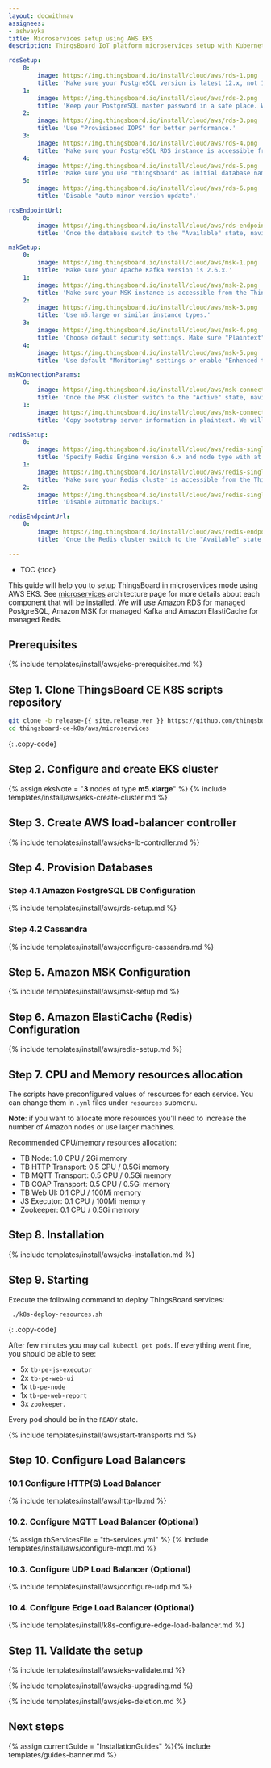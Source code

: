 ```yaml
---
layout: docwithnav
assignees:
- ashvayka
title: Microservices setup using AWS EKS
description: ThingsBoard IoT platform microservices setup with Kubernetes in AWS EKS

rdsSetup:
    0:
        image: https://img.thingsboard.io/install/cloud/aws/rds-1.png  
        title: 'Make sure your PostgreSQL version is latest 12.x, not 13.x yet.'
    1:
        image: https://img.thingsboard.io/install/cloud/aws/rds-2.png  
        title: 'Keep your PostgreSQL master password in a safe place. We will refer to it later in this guide using YOUR_RDS_PASSWORD.'
    2:
        image: https://img.thingsboard.io/install/cloud/aws/rds-3.png  
        title: 'Use "Provisioned IOPS" for better performance.'
    3:
        image: https://img.thingsboard.io/install/cloud/aws/rds-4.png  
        title: 'Make sure your PostgreSQL RDS instance is accessible from the ThingsBoard cluster; The easiest way to achieve this is to deploy the PostgreSQL RDS instance in the same VPC and use "eksctl-thingsboard-cluster-ClusterSharedNodeSecurityGroup-*" security group.'
    4:
        image: https://img.thingsboard.io/install/cloud/aws/rds-5.png  
        title: 'Make sure you use "thingsboard" as initial database name.'
    5:
        image: https://img.thingsboard.io/install/cloud/aws/rds-6.png  
        title: 'Disable "auto minor version update".'  

rdsEndpointUrl:
    0:
        image: https://img.thingsboard.io/install/cloud/aws/rds-endpoint-url.png  
        title: 'Once the database switch to the "Available" state, navigate to the "Connectivity and Security" and copy the endpoint value. We will refer to it later in this guide using **YOUR_RDS_ENDPOINT_URL**.'

mskSetup:
    0:
        image: https://img.thingsboard.io/install/cloud/aws/msk-1.png  
        title: 'Make sure your Apache Kafka version is 2.6.x.'
    1:
        image: https://img.thingsboard.io/install/cloud/aws/msk-2.png  
        title: 'Make sure your MSK instance is accessible from the ThingsBoard cluster. The easiest way to achieve this is to deploy the MSK instance in the same VPC. We also recommend to use private subnets. This way it will be nearly impossible to accidentally expose it to the internet.'
    2:
        image: https://img.thingsboard.io/install/cloud/aws/msk-3.png  
        title: 'Use m5.large or similar instance types.'
    3:
        image: https://img.thingsboard.io/install/cloud/aws/msk-4.png  
        title: 'Choose default security settings. Make sure "Plaintext" mode is enabled.'
    4:
        image: https://img.thingsboard.io/install/cloud/aws/msk-5.png  
        title: 'Use default "Monitoring" settings or enable "Enhenced topic level monitoring".'

mskConnectionParams:
    0:
        image: https://img.thingsboard.io/install/cloud/aws/msk-connection-params.png  
        title: 'Once the MSK cluster switch to the "Active" state, navigate to "Details" and click "View client information".'
    1:
        image: https://img.thingsboard.io/install/cloud/aws/msk-connection-params2.png  
        title: 'Copy bootstrap server information in plaintext. We will refer to it later in this guide using **YOUR_MSK_BOOTSTRAP_SERVERS_PLAINTEXT**.'

redisSetup:
    0:
        image: https://img.thingsboard.io/install/cloud/aws/redis-single-1.png  
        title: 'Specify Redis Engine version 6.x and node type with at least 1 GB of RAM.'
    1:
        image: https://img.thingsboard.io/install/cloud/aws/redis-single-2.png  
        title: 'Make sure your Redis cluster is accessible from the ThingsBoard cluster. The easiest way to achieve this is to deploy the Redis cluster in the same VPC. We also recommend to use private subnets. Use "eksctl-thingsboard-cluster-ClusterSharedNodeSecurityGroup-*" security group.'
    2:
        image: https://img.thingsboard.io/install/cloud/aws/redis-single-3.png  
        title: 'Disable automatic backups.'

redisEndpointUrl:
    0:
        image: https://img.thingsboard.io/install/cloud/aws/redis-endpoint-url.png  
        title: 'Once the Redis cluster switch to the "Available" state, navigate to "Details" and copy "Primary Endpoint" without ":6379" port sufix. We will refer to it later in this guide using **YOUR_REDIS_ENDPOINT_URL_WITHOUT_PORT**.'

---
```


* TOC
{:toc}

This guide will help you to setup ThingsBoard in microservices mode using AWS EKS. 
See [microservices](/docs/reference/msa/) architecture page for more details about each component that will be installed.
We will use Amazon RDS for managed PostgreSQL, Amazon MSK for managed Kafka and Amazon ElastiCache for managed Redis.

## Prerequisites

{% include templates/install/aws/eks-prerequisites.md %}

## Step 1. Clone ThingsBoard CE K8S scripts repository

```bash
git clone -b release-{{ site.release.ver }} https://github.com/thingsboard/thingsboard-ce-k8s.git
cd thingsboard-ce-k8s/aws/microservices
```
{: .copy-code}

## Step 2. Configure and create EKS cluster

{% assign eksNote = "**3** nodes of type **m5.xlarge**" %}
{% include templates/install/aws/eks-create-cluster.md %}

## Step 3. Create AWS load-balancer controller

{% include templates/install/aws/eks-lb-controller.md %}

## Step 4. Provision Databases

### Step 4.1 Amazon PostgreSQL DB Configuration

{% include templates/install/aws/rds-setup.md %}

### Step 4.2 Cassandra

{% include templates/install/aws/configure-cassandra.md %}

## Step 5. Amazon MSK Configuration

{% include templates/install/aws/msk-setup.md %}

## Step 6. Amazon ElastiCache (Redis) Configuration

{% include templates/install/aws/redis-setup.md %}

## Step 7. CPU and Memory resources allocation

The scripts have preconfigured values of resources for each service. You can change them in `.yml` files under `resources` submenu.

**Note**: if you want to allocate more resources you'll need to increase the number of Amazon nodes or use larger machines. 

Recommended CPU/memory resources allocation:
- TB Node: 1.0 CPU / 2Gi memory
- TB HTTP Transport: 0.5 CPU / 0.5Gi memory
- TB MQTT Transport: 0.5 CPU / 0.5Gi memory
- TB COAP Transport: 0.5 CPU / 0.5Gi memory
- TB Web UI: 0.1 CPU / 100Mi memory
- JS Executor: 0.1 CPU / 100Mi memory
- Zookeeper: 0.1 CPU / 0.5Gi memory

## Step 8. Installation

{% include templates/install/aws/eks-installation.md %}

## Step 9. Starting

Execute the following command to deploy ThingsBoard services:

```
 ./k8s-deploy-resources.sh
```
{: .copy-code}

After few minutes you may call `kubectl get pods`. If everything went fine, you should be able to see:

* 5x `tb-pe-js-executor`
* 2x `tb-pe-web-ui`
* 1x `tb-pe-node`
* 1x `tb-pe-web-report`
* 3x `zookeeper`.
  
Every pod should be in the `READY` state.

{% include templates/install/aws/start-transports.md %}

## Step 10. Configure Load Balancers

### 10.1 Configure HTTP(S) Load Balancer

{% include templates/install/aws/http-lb.md %}

### 10.2. Configure MQTT Load Balancer (Optional)

{% assign tbServicesFile = "tb-services.yml" %}
{% include templates/install/aws/configure-mqtt.md %}

### 10.3. Configure UDP Load Balancer (Optional)

{% include templates/install/aws/configure-udp.md %}

### 10.4. Configure Edge Load Balancer (Optional)

{% include templates/install/k8s-configure-edge-load-balancer.md %}

## Step 11. Validate the setup

{% include templates/install/aws/eks-validate.md %}

{% include templates/install/aws/eks-upgrading.md %}

{% include templates/install/aws/eks-deletion.md %}

## Next steps

{% assign currentGuide = "InstallationGuides" %}{% include templates/guides-banner.md %}
